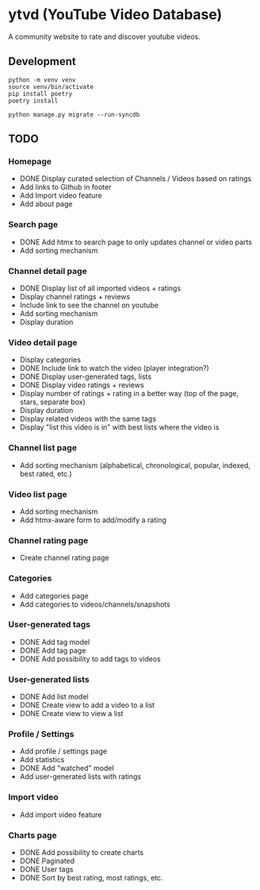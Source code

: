 # ytvd (YouTube Video Database)

A community website to rate and discover youtube videos.

## Development

```
python -m venv venv
source venv/bin/activate
pip install poetry
poetry install
```

```
python manage.py migrate --run-syncdb
```

## TODO

### Homepage
- DONE Display curated selection of Channels / Videos based on ratings
- Add links to Github in footer
- Add Import video feature
- Add about page

### Search page
- DONE Add htmx to search page to only updates channel or video parts
- Add sorting mechanism

### Channel detail page
- DONE Display list of all imported videos + ratings
- Display channel ratings + reviews
- Include link to see the channel on youtube
- Add sorting mechanism
- Display duration

### Video detail page
- Display categories
- DONE Include link to watch the video (player integration?)
- DONE Display user-generated tags, lists
- DONE Display video ratings + reviews
- Display number of ratings + rating in a better way (top of the page, stars, separate box)
- Display duration
- Display related videos with the same tags
- Display "list this video is in" with best lists where the video is

### Channel list page
- Add sorting mechanism (alphabetical, chronological, popular, indexed, best rated, etc.)

### Video list page
- Add sorting mechanism
- Add htmx-aware form to add/modify a rating

### Channel rating page
- Create channel rating page

### Categories
- Add categories page
- Add categories to videos/channels/snapshots

### User-generated tags
- DONE Add tag model
- DONE Add tag page
- DONE Add possibility to add tags to videos

### User-generated lists
- DONE Add list model
- DONE Create view to add a video to a list
- DONE Create view to view a list

### Profile / Settings
- Add profile / settings page
- Add statistics
- DONE Add "watched" model
- Add user-generated lists with ratings

### Import video
- Add import video feature

### Charts page
- DONE Add possibility to create charts
- DONE Paginated
- DONE User tags
- DONE Sort by best rating, most ratings, etc.
